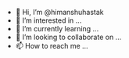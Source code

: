 - 👋 Hi, I’m @himanshuhastak
- 👀 I’m interested in ...
- 🌱 I’m currently learning ...
- 💞️ I’m looking to collaborate on ...
- 📫 How to reach me ...

<!---
himanshuhastak/himanshuhastak is a ✨ special ✨ repository because its `README.md` (this file) appears on your GitHub profile.
You can click the Preview link to take a look at your changes.
--->

